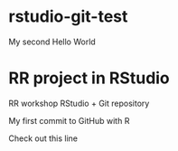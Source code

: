 # rstudio-git-test
My second Hello World

# RR project in RStudio
RR workshop RStudio + Git repository

My first commit to GitHub with R

Check out this line
